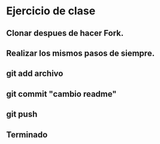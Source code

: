 # Ejercicio de clase

## Clonar despues de hacer Fork.
## Realizar los mismos pasos de siempre.
## git add archivo
## git commit "cambio readme"
## git push
## Terminado